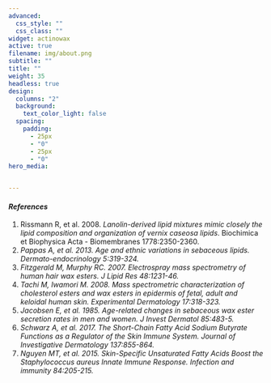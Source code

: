 ```yaml
---
advanced:
  css_style: ""
  css_class: ""
widget: actinowax
active: true
filename: img/about.png
subtitle: ""
title: ""
weight: 35
headless: true
design:
  columns: "2"
  background:
    text_color_light: false
  spacing:
    padding:
      - 25px
      - "0"
      - 25px
      - "0"
hero_media:


---
```

#### *References*

1. Rissmann R, et al. 2008. *Lanolin-derived lipid mixtures mimic closely the lipid composition and organization of vernix caseosa lipids*. Biochimica et Biophysica Acta - Biomembranes 1778:2350-2360.
2. *Pappas A, et al. 2013. Age and ethnic variations in sebaceous lipids. Dermato-endocrinology 5:319-324.*
3. *Fitzgerald M, Murphy RC. 2007. Electrospray mass spectrometry of human hair wax esters. J Lipid Res 48:1231-46.*
4. *Tachi M, Iwamori M. 2008. Mass spectrometric characterization of cholesterol esters and wax esters in epidermis of fetal, adult and keloidal human skin. Experimental Dermatology 17:318-323.*
5. *Jacobsen E, et al. 1985. Age-related changes in sebaceous wax ester secretion rates in men and women. J Invest Dermatol 85:483-5.*
6. *Schwarz A, et al. 2017. The Short-Chain Fatty Acid Sodium Butyrate Functions as a Regulator of the Skin Immune System. Journal of Investigative Dermatology 137:855-864.*
7. *Nguyen MT, et al. 2015. Skin-Specific Unsaturated Fatty Acids Boost the Staphylococcus aureus Innate Immune Response. Infection and immunity 84:205-215.*